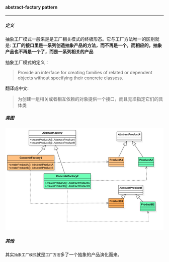 #### abstract-factory pattern
---

##### 定义

抽象工厂模式一般来是是工厂相关模式的终极形态。它与工厂方法唯一的区别就是:
**工厂的接口里是一系列创造抽象产品的方法，而不再是一个，而相应的，抽象产品也不再是一个了，而是一系列相关的产品**

抽象工厂模式的定义：
> Provide an interface for creating families of related or dependent objects without specifying their concrete classess.

翻译成中文:
>为创建一组相关或者相互依赖的对象提供一个接口，而且无须指定它们的具体类

##### 类图

![](etc/abstract-factory.png)

##### 其他

其实`抽象工厂模式`就是`工厂方法`多了一个抽象的产品演化而来。

